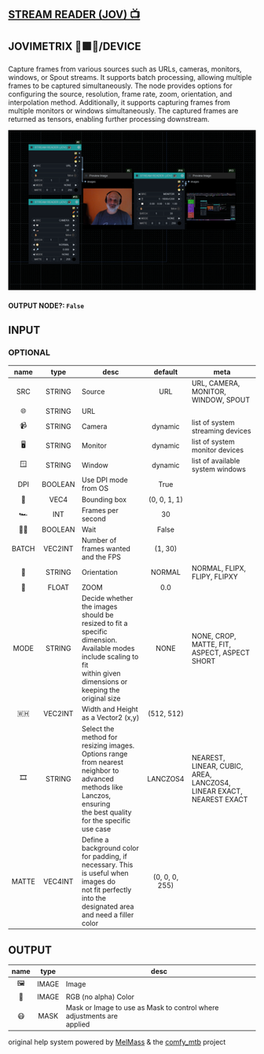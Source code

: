 ## [STREAM READER (JOV) 📺](https://github.com/Amorano/Jovimetrix-examples/blob/master/node/STREAM%20READER/STREAM%20READER.md)

## JOVIMETRIX 🔺🟩🔵/DEVICE


Capture frames from various sources such as URLs, cameras, monitors, windows, or Spout streams. It supports batch processing, allowing multiple frames to be captured simultaneously. The node provides options for configuring the source, resolution, frame rate, zoom, orientation, and interpolation method. Additionally, it supports capturing frames from multiple monitors or windows simultaneously. The captured frames are returned as tensors, enabling further processing downstream.


![STREAM READER](https://raw.githubusercontent.com/Amorano/Jovimetrix-examples/master/node/STREAM%20READER/STREAM%20READER.png)

#### OUTPUT NODE?: `False`

## INPUT

### OPTIONAL

name | type | desc | default | meta
:---:|:---:|---|:---:|---
SRC  |  STRING  | Source | URL | URL, CAMERA, MONITOR, WINDOW, SPOUT
🌐  |  STRING  | URL |  | 
📹  |  STRING  | Camera | dynamic | list of system streaming devices
🖥  |  STRING  | Monitor | dynamic | list of system monitor devices
🪟  |  STRING  | Window | dynamic | list of available system windows
DPI  |  BOOLEAN  | Use DPI mode from OS | True | 
🔲  |  VEC4  | Bounding box | (0, 0, 1, 1) | 
🏎️  |  INT  | Frames per second | 30 | 
✋🏽  |  BOOLEAN  | Wait | False | 
BATCH  |  VEC2INT  | Number of frames wanted and the FPS | (1, 30) | 
🧭  |  STRING  | Orientation | NORMAL | NORMAL, FLIPX, FLIPY, FLIPXY
🔎  |  FLOAT  | ZOOM | 0.0 | 
MODE  |  STRING  | Decide whether the images should be<br>resized to fit a specific dimension.<br>Available modes include scaling to fit<br>within given dimensions or keeping the<br>original size | NONE | NONE, CROP, MATTE, FIT, ASPECT, ASPECT<br>SHORT
🇼🇭  |  VEC2INT  | Width and Height as a Vector2 (x,y) | (512, 512) | 
🎞️  |  STRING  | Select the method for resizing images.<br>Options range from nearest neighbor to<br>advanced methods like Lanczos, ensuring<br>the best quality for the specific use case | LANCZOS4 | NEAREST, LINEAR, CUBIC, AREA, LANCZOS4,<br>LINEAR EXACT, NEAREST EXACT
MATTE  |  VEC4INT  | Define a background color for padding, if<br>necessary. This is useful when images do<br>not fit perfectly into the designated area<br>and need a filler color | (0, 0, 0, 255) | 

## OUTPUT

name | type | desc
:---:|:---:|---
🖼️  |  IMAGE  | Image 
🌈  |  IMAGE  | RGB (no alpha) Color 
😷  |  MASK  | Mask or Image to use as Mask to control where adjustments are<br>applied 

original help system powered by [MelMass](https://github.com/melMass) & the [comfy_mtb](https://github.com/melMass/comfy_mtb) project